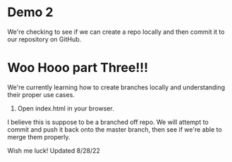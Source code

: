 # Demo 2

We're checking to see if we can create a repo locally and then commit it to our repository on GitHub.


# Woo Hooo part Three!!!

We're currently learning how to create branches locally and understanding their proper use cases. 
1. Open index.html in your browser.

I believe this is suppose to be a branched off repo. We will attempt to commit and push it back onto the master branch, then see if we're able to merge them properly. 

Wish me luck!
Updated 8/28/22
